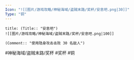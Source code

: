 ```yaml
---
Icon: "![[图片/游戏攻略/神秘海域/盗贼末路/奖杯/安息吧.png|30]]"
Type: "铜"
---
```

```ad-common-bronze-trophy
title: (Title:: "安息吧")
![[图片/游戏攻略/神秘海域/盗贼末路/奖杯/安息吧.png|100]]

(Comment:: "使用隐身攻击击败 30 名敌人")
```

#神秘海域/盗贼末路/奖杯 #奖杯 #铜
